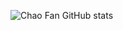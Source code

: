 ![Chao Fan GitHub stats](https://github-readme-stats.vercel.app/api?username=fanchaot&show_icons=true)
